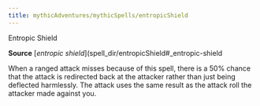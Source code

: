 ```yaml
---
title: mythicAdventures/mythicSpells/entropicShield
---
```

Entropic Shield

**Source** [_entropic shield_](spell_dir/entropicShield#_entropic-shield

When a ranged attack misses because of this spell, there is a 50% chance that the attack is redirected back at the attacker rather than just being deflected harmlessly. The attack uses the same result as the attack roll the attacker made against you.

